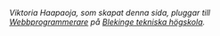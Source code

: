 _Viktoria Haapaoja, som skapat denna sida, pluggar till [Webbprogrammerare](https://www.bth.se/data-och-mjukvaruutveckling/webbprogrammering/) på [Blekinge tekniska högskola](https://www.bth.se/)._
